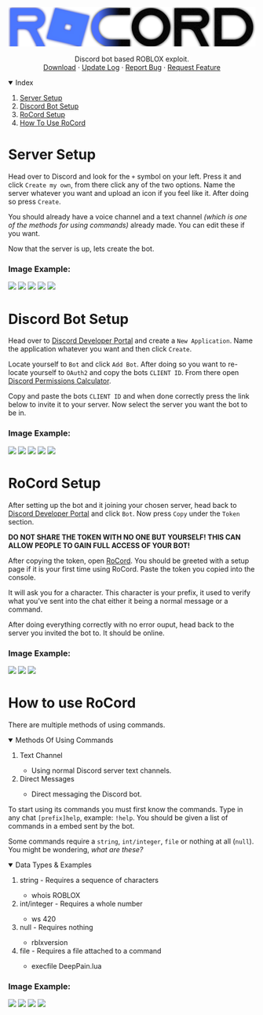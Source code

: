 <p align="center">
  <a>
    <img src="https://raw.githubusercontent.com/Shade-Productions/RoCord/main/Config/RoCordText.png" alt="Logo">
  </a>

  <p align="center">
    Discord bot based ROBLOX exploit.
    <br />
    <a href="https://github.com/Shade-Productions/RoCord/raw/main/Download/RoCord.exe">Download</a>
    ·
    <a href="https://github.com/Shade-Productions/RoCord/blob/main/Download/README.md">Update Log</a>
    ·
    <a href="https://github.com/Shade-Productions/RoCord/issues">Report Bug</a>
    ·
    <a href="https://github.com/Shade-Productions/RoCord/issues">Request Feature</a>
  </p>
</p>

<details open="open">
    <summary>Index</summary>
    <ol>
      <li><a href="#server-setup">Server Setup</a></li>
      <li><a href="#discord-bot-setup">Discord Bot Setup</a></li>
      <li><a href="#rocord-setup">RoCord Setup</a></li>
      <li><a href="#how-to-use-rocord">How To Use RoCord</a></li>
    </ol>
</details>

# Server Setup
Head over to Discord and look for the `+` symbol on your left. Press it and click `Create my own`, from there click any of the two options. Name the server whatever you want and upload an icon if you feel like it. After doing so press `Create`.

You should already have a voice channel and a text channel *(which is one of the methods for using commands)* already made. You can edit these if you want. 

Now that the server is up, lets create the bot.

### Image Example:
<img src="https://cdn.discordapp.com/attachments/897521871271100466/918171590351552642/x7TZ9UqX.png">
<img src="https://cdn.discordapp.com/attachments/897521871271100466/918171734564306944/ZslYkVqz.png">
<img src="https://cdn.discordapp.com/attachments/897521871271100466/918171961295786084/dmfDL8MQ.png">
<img src="https://cdn.discordapp.com/attachments/897521871271100466/918172066249838612/unknown.png">
<img src="https://cdn.discordapp.com/attachments/897521871271100466/918172336782450769/dRnQRpTO.png">

# Discord Bot Setup
Head over to [Discord Developer Portal](https://discord.com/developers/applications) and create a `New Application`. Name the application whatever you want and then click `Create`. 

Locate yourself to `Bot` and click `Add Bot`. After doing so you want to re-locate yourself to `OAuth2` and copy the bots `CLIENT ID`. From there open [Discord Permissions Calculator](https://discordapi.com/permissions.html). 

Copy and paste the bots `CLIENT ID` and when done correctly press the link below to invite it to your server. Now select the server you want the bot to be in.

### Image Example:
<img src=https://cdn.discordapp.com/attachments/901493096834019409/917102128240140328/xpVcf2hk.png>
<img src=https://cdn.discordapp.com/attachments/901493096834019409/917102445639901214/unknown.png>
<img src=https://cdn.discordapp.com/attachments/901493096834019409/917102869906350130/vZDPDxmZ.png>
<img src=https://cdn.discordapp.com/attachments/901493096834019409/917104383911690260/fK6KRlY3.png>
<img src=https://cdn.discordapp.com/attachments/901493096834019409/917105640147681330/KWCwxDrV.png>

# RoCord Setup
After setting up the bot and it joining your chosen server, head back to [Discord Developer Portal](https://discord.com/developers/applications) and click `Bot`. Now press `Copy` under the `Token` section. 

**DO NOT SHARE THE TOKEN WITH NO ONE BUT YOURSELF! THIS CAN ALLOW PEOPLE TO GAIN FULL ACCESS OF YOUR BOT!** 

After copying the token, open [RoCord](https://github.com/Shade-Productions/RoCord/raw/main/Download/RoCord.exe). You should be greeted with a setup page if it is your first time using RoCord. Paste the token you copied into the console.

It will ask you for a character. This character is your prefix, it used to verify what you've sent into the chat either it being a normal message or a command.

After doing everything correctly with no error ouput, head back to the server you invited the bot to. It should be online.

### Image Example:
<img src="https://cdn.discordapp.com/attachments/917845384620040193/917856806255071333/9dPTLHHL.png">
<img src="https://cdn.discordapp.com/attachments/917845384620040193/917857266013716480/cnQhgfQP.png">
<img src="https://cdn.discordapp.com/attachments/917845384620040193/917858095701581874/uiADDBvQ.png">

# How to use RoCord
There are multiple methods of using commands.
<details open="open">
  <summary>Methods Of Using Commands</summary>
    <ol>
      <li>Text Channel</a></li>
          <ul><li><a>Using normal Discord server text channels.</a></li></ul>
      <li><a>Direct Messages</a></li>
          <ul><li><a>Direct messaging the Discord bot.</a></li></ul>
    </ol>
</details>

To start using its commands you must first know the commands. Type in any chat `[prefix]help`, example: `!help`. You should be given a list of commands in a embed sent by the bot.

Some commands require a `string`, `int/integer`, `file` or nothing at all (`null`). You might be wondering, *what are these?*

<details open="open">
  <summary>Data Types & Examples</summary>
    <ol>
      <li><a>string - Requires a sequence of characters</a></li>
          <ul><li><a>whois ROBLOX</a></li></ul>
      <li><a>int/integer - Requires a whole number</a></li>
          <ul><li><a>ws 420</a></li></ul>
      <li><a>null - Requires nothing</a></li>
          <ul><li><a>rblxversion</a></li></ul>
      <li><a>file - Requires a file attached to a command</a></li>
          <ul><li><a>execfile DeepPain.lua</a></li></ul>
    </ol>
</details>

### Image Example:
<img src="https://cdn.discordapp.com/attachments/917845384620040193/917859119233396736/s7Lo6kEf.png">
<img src="https://cdn.discordapp.com/attachments/917845384620040193/917861690022957106/pKXATGB7.png">
<img src="https://cdn.discordapp.com/attachments/917845384620040193/917859421193912350/lA2r2HGJ.png">
<img src="https://cdn.discordapp.com/attachments/917845384620040193/917861076194963567/ptrdvFqC.gif">
